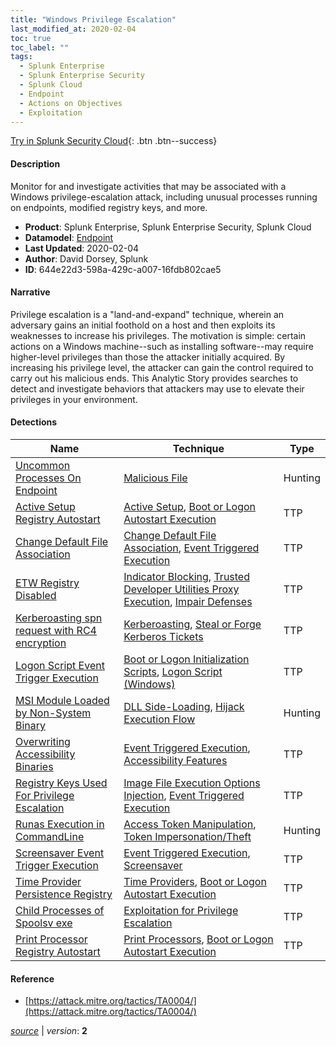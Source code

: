 ```yaml
---
title: "Windows Privilege Escalation"
last_modified_at: 2020-02-04
toc: true
toc_label: ""
tags:
  - Splunk Enterprise
  - Splunk Enterprise Security
  - Splunk Cloud
  - Endpoint
  - Actions on Objectives
  - Exploitation
---
```


[Try in Splunk Security Cloud](https://www.splunk.com/en_us/cyber-security.html){: .btn .btn--success}

#### Description

Monitor for and investigate activities that may be associated with a Windows privilege-escalation attack, including unusual processes running on endpoints, modified registry keys, and more.

- **Product**: Splunk Enterprise, Splunk Enterprise Security, Splunk Cloud
- **Datamodel**: [Endpoint](https://docs.splunk.com/Documentation/CIM/latest/User/Endpoint)
- **Last Updated**: 2020-02-04
- **Author**: David Dorsey, Splunk
- **ID**: 644e22d3-598a-429c-a007-16fdb802cae5

#### Narrative

Privilege escalation is a "land-and-expand" technique, wherein an adversary gains an initial foothold on a host and then exploits its weaknesses to increase his privileges. The motivation is simple: certain actions on a Windows machine--such as installing software--may require higher-level privileges than those the attacker initially acquired. By increasing his privilege level, the attacker can gain the control required to carry out his malicious ends. This Analytic Story provides searches to detect and investigate behaviors that attackers may use to elevate their privileges in your environment.

#### Detections

| Name        | Technique   | Type         |
| ----------- | ----------- |--------------|
| [Uncommon Processes On Endpoint](/deprecated/uncommon_processes_on_endpoint/) | [Malicious File](/tags/#malicious-file)| Hunting |
| [Active Setup Registry Autostart](/endpoint/active_setup_registry_autostart/) | [Active Setup](/tags/#active-setup), [Boot or Logon Autostart Execution](/tags/#boot-or-logon-autostart-execution)| TTP |
| [Change Default File Association](/endpoint/change_default_file_association/) | [Change Default File Association](/tags/#change-default-file-association), [Event Triggered Execution](/tags/#event-triggered-execution)| TTP |
| [ETW Registry Disabled](/endpoint/etw_registry_disabled/) | [Indicator Blocking](/tags/#indicator-blocking), [Trusted Developer Utilities Proxy Execution](/tags/#trusted-developer-utilities-proxy-execution), [Impair Defenses](/tags/#impair-defenses)| TTP |
| [Kerberoasting spn request with RC4 encryption](/endpoint/kerberoasting_spn_request_with_rc4_encryption/) | [Kerberoasting](/tags/#kerberoasting), [Steal or Forge Kerberos Tickets](/tags/#steal-or-forge-kerberos-tickets)| TTP |
| [Logon Script Event Trigger Execution](/endpoint/logon_script_event_trigger_execution/) | [Boot or Logon Initialization Scripts](/tags/#boot-or-logon-initialization-scripts), [Logon Script (Windows)](/tags/#logon-script-(windows))| TTP |
| [MSI Module Loaded by Non-System Binary](/endpoint/msi_module_loaded_by_non-system_binary/) | [DLL Side-Loading](/tags/#dll-side-loading), [Hijack Execution Flow](/tags/#hijack-execution-flow)| Hunting |
| [Overwriting Accessibility Binaries](/endpoint/overwriting_accessibility_binaries/) | [Event Triggered Execution](/tags/#event-triggered-execution), [Accessibility Features](/tags/#accessibility-features)| TTP |
| [Registry Keys Used For Privilege Escalation](/endpoint/registry_keys_used_for_privilege_escalation/) | [Image File Execution Options Injection](/tags/#image-file-execution-options-injection), [Event Triggered Execution](/tags/#event-triggered-execution)| TTP |
| [Runas Execution in CommandLine](/endpoint/runas_execution_in_commandline/) | [Access Token Manipulation](/tags/#access-token-manipulation), [Token Impersonation/Theft](/tags/#token-impersonation/theft)| Hunting |
| [Screensaver Event Trigger Execution](/endpoint/screensaver_event_trigger_execution/) | [Event Triggered Execution](/tags/#event-triggered-execution), [Screensaver](/tags/#screensaver)| TTP |
| [Time Provider Persistence Registry](/endpoint/time_provider_persistence_registry/) | [Time Providers](/tags/#time-providers), [Boot or Logon Autostart Execution](/tags/#boot-or-logon-autostart-execution)| TTP |
| [Child Processes of Spoolsv exe](/endpoint/child_processes_of_spoolsv_exe/) | [Exploitation for Privilege Escalation](/tags/#exploitation-for-privilege-escalation)| TTP |
| [Print Processor Registry Autostart](/endpoint/print_processor_registry_autostart/) | [Print Processors](/tags/#print-processors), [Boot or Logon Autostart Execution](/tags/#boot-or-logon-autostart-execution)| TTP |

#### Reference

* [https://attack.mitre.org/tactics/TA0004/](https://attack.mitre.org/tactics/TA0004/)



[*source*](https://github.com/splunk/security_content/tree/develop/stories/windows_privilege_escalation.yml) \| *version*: **2**